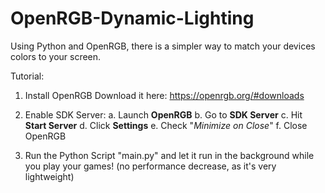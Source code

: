 # OpenRGB-Dynamic-Lighting
Using Python and OpenRGB, there is a simpler way to match your devices colors to your screen.

Tutorial:

1. Install OpenRGB
Download it here: https://openrgb.org/#downloads

2. Enable SDK Server:
  a. Launch **OpenRGB**
  b. Go to **SDK Server**
  c. Hit **Start Server**
  d. Click **Settings**
  e. Check "*Minimize on Close*"
  f. Close OpenRGB

4. Run the Python Script "main.py" and let it run in the background while you play your games! (no performance decrease, as it's very lightweight)
